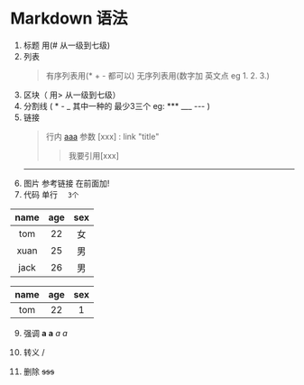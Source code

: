 # Markdown 语法
1. 标题  用(# 从一级到七级)
2. 列表  
    > 有序列表用(* + - 都可以)
    > 无序列表用(数字加 英文点 eg 1. 2. 3.)
3. 区块（ 用>  从一级到七级）
4. 分割线 ( * - _ 其中一种的 最少3三个  eg: ***  ___ --- )     
5. 链接 
    > 行内 [aaa](link "title")
    >  参数 [xxx] : link "title" 
    >> 我要引用[xxx]
    *******************
6. 图片 参考链接 在前面加!
7. 代码 单行 `  3个`

|name|age|sex|
|:---:|:---:|:---:|
|tom|22|女|
|xuan|25|男|
|jack|26|男|

name | age | sex
:---: | :---: | :---:
tom | 22 | 1

9. 强调
**a** __a__
*a* _a_

10. 转义 /

11. 删除 ~~sss~~
